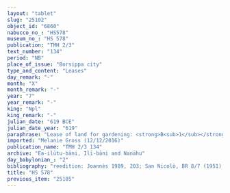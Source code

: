 ```yaml
---
layout: "tablet"
slug: "25102"
object_id: "6860"
nabucco_no_: "HS578"
museum_no_: "HS 578"
publication: "TMH 2/3"
text_number: "134"
period: "NB"
place_of_issue: "Borsippa city"
type_and_content: "Leases"
day_remark: "-"
month: "X"
month_remark: "-"
year: "7"
year_remark: "-"
king: "Npl"
king_remark: "-"
julian_date: "619 BCE"
julian_date_year: "619"
paraphrase: "Lease of land for gardening: <strong>B<sub>1</sub></strong> and <strong>B<sub>2</sub></strong> rent for gardening (<em>ana nukaribbūti </em><em>ṣabātu</em>) 1 square kor (13,500 m<sup>2</sup>) of arable land (<em>zēru</em>) above (<em>elēnu</em>) and 0;4 square kor (10,800 m<sup>2</sup>) of arable land beneath (<em>&scaron;upālu</em>) the street (<em>harrānu</em>) belonging to <strong>A</strong> for 3 years. They guarantee (<em>pūtu na&scaron;&ucirc;</em>) for the digging (<em>her&ucirc;</em>) of the field (<em>eqlu</em>) after moistening (<em>labku</em>) of the soil, for the digging of of the ditches (<em>harru</em>) and drain channels (<em>ārittu</em>), for the border (<em>miṣru</em>) and <em>akkullātu</em>-formation, for the watering (<em>&scaron;aq&ucirc; &scaron;a m&ecirc;</em>) of the land and for constructing (<em>epē&scaron;u</em>) the wall (<em>igāru</em>). [Details about the construction of this earth wall follow.] <strong>A</strong> will give them 1 shekel of silver for this work. For 1 square kor of land they will enjoy (<em>akālu</em>) 5 kor (900 l) of wages in dates (<em>sissinnu</em>). They will also enjoy a third of the full-grown fruit trees (<em>gapnu rubb&ucirc;</em>) and from those which are still to be grown <strong>A</strong> will enjoy a third. The one who violates (<em>nabalkutu</em>) the agreement will pay (<em>&scaron;alāmu</em> D-stem) 1/3 shekel of silver. 2 witnesses and the scribe.<br /> &nbsp;<br /> <strong>A</strong> = Puhhuru/(Ea-)ilūtu-bāni; <strong>B<sub>1</sub></strong> = Bēl-ahhē-erība//A&scaron;lāku; <strong>B<sub>2</sub></strong> = Nab&ucirc;-ēṭir//[...]; Scribe = Nab&ucirc;-lē&rsquo;i-kalāma<br /> &nbsp;"
imported: "Melanie Gross (12/12/2016)"
publication_name: "TMH 2/3 134"
archive: "Ea-ilūtu-bāni, Ilī-bāni and Nanāhu"
day_babylonian_: "2"
bibliography: "reedition: Joannès 1989, 203; San Nicolò, BR 8/7 (1951), no. 47."
title: "HS 578"
previous_item: "25105"
---
```

